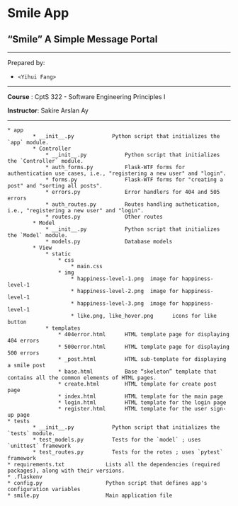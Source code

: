# Smile App   

## “Smile” A Simple Message Portal 


--------
Prepared by:
* `<Yihui Fang>`
---

**Course** : CptS 322 - Software Engineering Principles I

**Instructor**: Sakire Arslan Ay

---
    * app
            * __init__.py            Python script that initializes the `app` module. 
            * Controller
                * __init__.py            Python script that initializes the `Controller` module. 
                * auth_forms.py          Flask-WTF forms for authentication use cases, i.e., "registering a new user" and "login". 
                * forms.py               Flask-WTF forms for "creating a post" and "sorting all posts". 
                * errors.py              Error handlers for 404 and 505 errors
                * auth_routes.py         Routes handling authetication, i.e., "registering a new user" and "login". 
                * routes.py              Other routes
            * Model
                * __init__.py            Python script that initializes the `Model` module. 
                * models.py              Database models
            * View
                * static
                    * css
                        * main.css
                    * img 
                        * happiness-level-1.png  image for happiness-level-1
                        * happiness-level-2.png  image for happiness-level-1
                        * happiness-level-3.png  image for happiness-level-1
                        * like.png, like_hover.png      icons for like button
                * templates
                    * 404error.html      HTML template page for displaying 404 errors
                    * 500error.html      HTML template page for displaying 500 errors
                    * _post.html         HTML sub-template for displaying a smile post
                    * base.html          Base “skeleton” template that contains all the common elements of HTML pages.  
                    * create.html        HTML template for create post page
                    * index.html         HTML template for the main page 
                    * login.html         HTML template for the login page 
                    * register.html      HTML template for the user sign-up page 
    * tests
            * __init__.py            Python script that initializes the `tests` module. 
            * test_models.py         Tests for the `model` ; uses `unittest` framework
            * test_routes.py         Tests for the rotes ; uses `pytest` framework 
    * requirements.txt             Lists all the dependencies (required packages), along with their versions.
    * .flaskenv                    
    * config.py                    Python script that defines app's configuration variables 
    * smile.py                     Main application file
